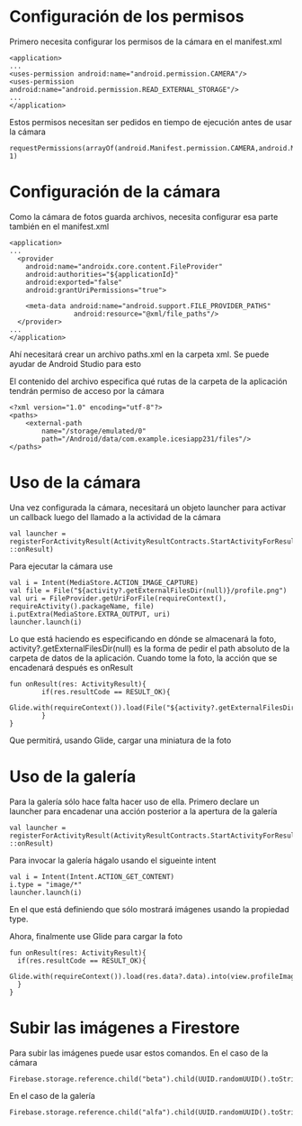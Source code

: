 # Configuración de los permisos

Primero necesita configurar los permisos de la cámara en el manifest.xml

```
<application>
...
<uses-permission android:name="android.permission.CAMERA"/>
<uses-permission android:name="android.permission.READ_EXTERNAL_STORAGE"/>
...
</application>
```

Estos permisos necesitan ser pedidos en tiempo de ejecución antes de usar la cámara

```
requestPermissions(arrayOf(android.Manifest.permission.CAMERA,android.Manifest.permission.READ_EXTERNAL_STORAGE), 1)
```
# Configuración de la cámara
Como la cámara de fotos guarda archivos, necesita configurar esa parte también en el manifest.xml

```
<application>
...
  <provider
    android:name="androidx.core.content.FileProvider"
    android:authorities="${applicationId}"
    android:exported="false"
    android:grantUriPermissions="true">

    <meta-data android:name="android.support.FILE_PROVIDER_PATHS"
                android:resource="@xml/file_paths"/>
  </provider>
...
</application>
```
Ahí necesitará crear un archivo paths.xml en la carpeta xml. Se puede ayudar de Android Studio para esto

El contenido del archivo especifica qué rutas de la carpeta de la aplicación tendrán permiso de acceso por la cámara
```
<?xml version="1.0" encoding="utf-8"?>
<paths>
    <external-path
        name="/storage/emulated/0"
        path="/Android/data/com.example.icesiapp231/files"/>
</paths>
```

# Uso de la cámara
Una vez configurada la cámara, necesitará un objeto launcher para activar un callback luego del llamado a la actividad de la cámara

```
val launcher = registerForActivityResult(ActivityResultContracts.StartActivityForResult(), ::onResult)
```

Para ejecutar la cámara use
```
val i = Intent(MediaStore.ACTION_IMAGE_CAPTURE)
val file = File("${activity?.getExternalFilesDir(null)}/profile.png")
val uri = FileProvider.getUriForFile(requireContext(), requireActivity().packageName, file)
i.putExtra(MediaStore.EXTRA_OUTPUT, uri)
launcher.launch(i)
```
Lo que está haciendo es especificando en dónde se almacenará la foto, activity?.getExternalFilesDir(null) es la forma de pedir el path absoluto de la carpeta de datos de la aplicación. Cuando tome la foto, la acción que se encadenará después es onResult

```
fun onResult(res: ActivityResult){
        if(res.resultCode == RESULT_OK){
            Glide.with(requireContext()).load(File("${activity?.getExternalFilesDir(null)}/profile.png")).into(view.profileImage)
        }
}
```
Que permitirá, usando Glide, cargar una miniatura de la foto

# Uso de la galería
Para la galería sólo hace falta hacer uso de ella. Primero declare un launcher para encadenar una acción posterior a la apertura de la galería
```
val launcher = registerForActivityResult(ActivityResultContracts.StartActivityForResult(), ::onResult)
```

Para invocar la galería hágalo usando el sigueinte intent
```
val i = Intent(Intent.ACTION_GET_CONTENT)
i.type = "image/*"
launcher.launch(i)
```
En el que está definiendo que sólo mostrará imágenes usando la propiedad type.

Ahora, finalmente use Glide para cargar la foto
```
fun onResult(res: ActivityResult){
  if(res.resultCode == RESULT_OK){
    Glide.with(requireContext()).load(res.data?.data).into(view.profileImage)
  }
}
```


# Subir las imágenes a Firestore
Para subir las imágenes puede usar estos comandos.
En el caso de la cámara
```
Firebase.storage.reference.child("beta").child(UUID.randomUUID().toString()).putFile(Uri.fromFile(file))
``` 

En el caso de la galería

```
Firebase.storage.reference.child("alfa").child(UUID.randomUUID().toString()).putFile(res.data!!.data!!)
```

